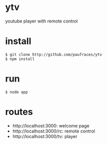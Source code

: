 # ytv

youtube player with remote control

# install

    $ git clone http://github.com/paufraces/ytv
    $ npm install

# run

    $ node app

# routes

*   http://localhost:3000: welcome page
*   http://localhost:3000/rc: remote control
*   http://localhost:3000/tv: player
